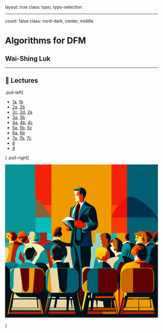 layout: true
class: typo, typo-selection

---

count: false
class: nord-dark, center, middle

# Algorithms for DFM

## Wai-Shing Luk

---

## 🏫 Lectures

.pull-left[

- [1a](lec00-remark.html), [1b](lec01-remark.html)
- [2a](swdevtips.html), [2b](swdevtools.html)
- [2c](lec02b-remark.html), [2d](complexity.html), [2e](algorithm.html)
- [3a](lec03a-remark.html), [3b](lec03b-remark.html)
- [4a](lec04a-remark.html), [4b](lec04b-remark.html), [4c](lec04c-remark.html)
- [5a](lec05a-remark.html), [5b](lec05b-remark.html), [5c](unimodal.html)
- [6a](../cvx/cutting_plane.pdf), [6b](../cvx/ellipsoid.pdf)
- [7a](../net_optim/quickstart.html), [7b](netflow+cvxopt.html), [7c](useful_skew.pdf)
- [8](lec08-remark.html)
- [9](lec09-remark.html)

] .pull-right[

![image](figs/lectures.svg)

]

